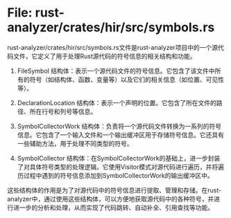 # File: rust-analyzer/crates/hir/src/symbols.rs

rust-analyzer/crates/hir/src/symbols.rs文件是rust-analyzer项目中的一个源代码文件，它定义了用于处理Rust源代码的符号信息的相关结构和功能。

1. FileSymbol 结构体：表示一个源代码文件的符号信息。它包含了该文件中所有的符号（如结构体、函数、变量等）以及它们的相关信息（如位置、可见性等）。

2. DeclarationLocation 结构体：表示一个声明的位置。它包含了所在文件的路径、所在行号和列号等信息。

3. SymbolCollectorWork 结构体：负责将一个源代码文件转换为一系列的符号信息。它包含了一个输入文件和一个输出缓冲区用于存储符号信息。它还具有一些辅助方法，用于处理不同类型的符号。

4. SymbolCollector 结构体：在SymbolCollectorWork的基础上，进一步封装了对具体符号类型的处理逻辑。它使用Visitor模式对源代码进行遍历，并将遍历过程中遇到的符号信息添加到SymbolCollectorWork的输出缓冲区中。

这些结构体的作用是为了对源代码中的符号信息进行提取、管理和存储。在rust-analyzer中，通过使用这些结构体，可以方便地获取源代码中的各种符号，并进行进一步的分析和处理，从而实现了代码跳转、自动补全、引用查找等功能。

